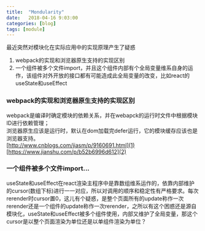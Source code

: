 ```yaml
---
title:  "Mondularity"
date:   2018-04-16 9:03:00
categories: [blog]
tags: [module]
---
```


最近突然对模块化在实际应用中的实现原理产生了疑惑
1. webpack的实现和浏览器原生支持的实现区别
2. 一个组件被多个文件import，并且这个组件内部有个全局变量维系自身的运作，该组件对外开放的接口都有可能造成此全局变量的改变，比如react的useState和useEffect

### webpack的实现和浏览器原生支持的实现区别
webpack是编译时确定模块的依赖关系，并在webapck的运行时文件中根据模块ID进行依赖管理；  
浏览器原生应该是运行时，默认在dom加载完defer运行，它的模块缓存应该也是浏览器支持。  
[http://www.cnblogs.com/jiasm/p/9160691.html](1)  
[https://www.jianshu.com/p/b52b6996d612](2)

### 一个组件被多个文件import...
useState和useEffect在react渲染主程序中是靠数组维系运作的，依靠内部维护的cursor(数组下标)进行一一对应，所以对调用的顺序和稳定性有严格要求。每次rerender时cursor置0，这儿有个疑惑，是整个页面所有的update称作一次rerender还是一个组件的update称作一次rerender，之所以有这个困惑还是源自模块化，useState和useEffect被多个组件使用，内部又维护了全局变量，那这个cursor是以整个页面渲染为单位还是以单组件渲染为单位？

[1]: (http://www.cnblogs.com/jiasm/p/9160691.html)
[2]: (https://www.jianshu.com/p/b52b6996d612)